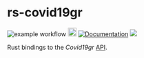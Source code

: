 
# rs-covid19gr

![example workflow](https://github.com/l-const/rs-covid19gr/actions/workflows/rust.yml/badge.svg)
[<img alt="crates.io" src="https://img.shields.io/crates/v/rs-covid19gr.svg?style=for-the-badge&color=fc8d62&logo=rust" height="20">](https://crates.io/crates/rs-covid19gr)
[![Documentation](https://docs.rs/rs-covid19gr/badge.svg)](https://docs.rs/rs-covid19gr/)
[![](https://tokei.rs/b1/github/l-const/rs-covid19gr)](https://github.com/lconst/trs-covid19gr)

Rust bindings to the *Covid19gr* [API](https://github.com/Covid-19-Response-Greece/covid19-greece-api).

